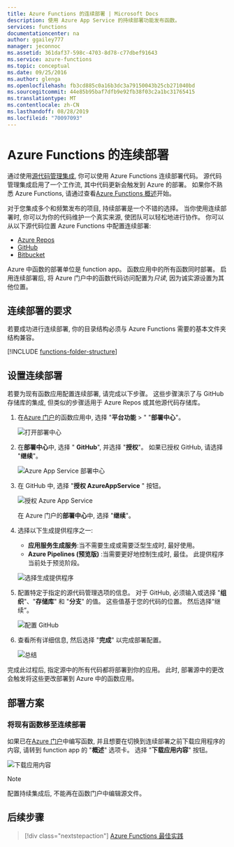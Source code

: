 ```yaml
---
title: Azure Functions 的连续部署 | Microsoft Docs
description: 使用 Azure App Service 的持续部署功能发布函数。
services: functions
documentationcenter: na
author: ggailey777
manager: jeconnoc
ms.assetid: 361daf37-598c-4703-8d78-c77dbef91643
ms.service: azure-functions
ms.topic: conceptual
ms.date: 09/25/2016
ms.author: glenga
ms.openlocfilehash: fb3cd885c0a16b3dc3a79150043b25cb271040bd
ms.sourcegitcommit: 44e85b95baf7dfb9e92fb38f03c2a1bc31765415
ms.translationtype: MT
ms.contentlocale: zh-CN
ms.lasthandoff: 08/28/2019
ms.locfileid: "70097093"
---
```

# <a name="continuous-deployment-for-azure-functions"></a>Azure Functions 的连续部署

通过使用[源代码管理集成](functions-deployment-technologies.md#source-control), 你可以使用 Azure Functions 连续部署代码。 源代码管理集成启用了一个工作流, 其中代码更新会触发到 Azure 的部署。 如果你不熟悉 Azure Functions, 请通过查看[Azure Functions 概述](functions-overview.md)开始。

对于您集成多个和频繁发布的项目, 持续部署是一个不错的选择。 当你使用连续部署时, 你可以为你的代码维护一个真实来源, 使团队可以轻松地进行协作。 你可以从以下源代码位置 Azure Functions 中配置连续部署:

* [Azure Repos](https://azure.microsoft.com/services/devops/repos/)
* [GitHub](https://github.com)
* [Bitbucket](https://bitbucket.org/)

Azure 中函数的部署单位是 function app。 函数应用中的所有函数同时部署。 启用连续部署后, 将 Azure 门户中的函数代码访问配置为*只读*, 因为诚实源设置为其他位置。

## <a name="requirements-for-continuous-deployment"></a>连续部署的要求

若要成功进行连续部署, 你的目录结构必须与 Azure Functions 需要的基本文件夹结构兼容。

[!INCLUDE [functions-folder-structure](../../includes/functions-folder-structure.md)]

## <a name="credentials"></a>设置连续部署

若要为现有函数应用配置连续部署, 请完成以下步骤。 这些步骤演示了与 GitHub 存储库的集成, 但类似的步骤适用于 Azure Repos 或其他源代码存储库。

1. 在[Azure 门户](https://portal.azure.com)的函数应用中, 选择 "**平台功能** > " "**部署中心**"。

    ![打开部署中心](./media/functions-continuous-deployment/platform-features.png)

2. 在**部署中心**中, 选择 " **GitHub**", 并选择 "**授权**"。 如果已授权 GitHub, 请选择 "**继续**"。 

    ![Azure App Service 部署中心](./media/functions-continuous-deployment/github.png)

3. 在 GitHub 中, 选择 "**授权 AzureAppService** " 按钮。 

    ![授权 Azure App Service](./media/functions-continuous-deployment/authorize.png)
    
    在 Azure 门户的**部署中心**中, 选择 "**继续**"。

4. 选择以下生成提供程序之一:

    * **应用服务生成服务**:当不需要生成或需要泛型生成时, 最好使用。
    * **Azure Pipelines (预览版)** :当需要更好地控制生成时, 最佳。 此提供程序当前处于预览阶段。

    ![选择生成提供程序](./media/functions-continuous-deployment/build.png)

5. 配置特定于指定的源代码管理选项的信息。 对于 GitHub, 必须输入或选择 "**组织**"、"**存储库**" 和 "**分支**" 的值。 这些值基于您的代码的位置。 然后选择“继续”。

    ![配置 GitHub](./media/functions-continuous-deployment/github-specifics.png)

6. 查看所有详细信息, 然后选择 "**完成**" 以完成部署配置。

    ![总结](./media/functions-continuous-deployment/summary.png)

完成此过程后, 指定源中的所有代码都将部署到你的应用。 此时, 部署源中的更改会触发将这些更改部署到 Azure 中的函数应用。

## <a name="deployment-scenarios"></a>部署方案

<a name="existing"></a>

### <a name="move-existing-functions-to-continuous-deployment"></a>将现有函数移至连续部署

如果已在[Azure 门户](https://portal.azure.com)中编写函数, 并且想要在切换到连续部署之前下载应用程序的内容, 请转到 function app 的 "**概述**" 选项卡。 选择 "**下载应用内容**" 按钮。

![下载应用内容](./media/functions-continuous-deployment/download.png)

> [!NOTE]
> 配置持续集成后, 不能再在函数门户中编辑源文件。

## <a name="next-steps"></a>后续步骤

> [!div class="nextstepaction"]
> [Azure Functions 最佳实践](functions-best-practices.md)
